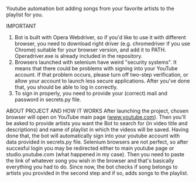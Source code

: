 Youtube automation bot adding songs from your favorite artists to the playlist for you. 

IMPORTANT
1) Bot is built with Opera Webdriver, so if you'd like to use it with different browser, you need to download right driver (e.g. chromedriver if you use Chrome) suitable for your browser version, and add it to PATH. Operadriver.exe is already included in the repository.
2) Browsers launched with selenium have weird "security systems". It means that there could be problems with signing into your YouTube account. If that problem occurs, please turn off two-step verification, or allow your account to launch less secure applications. After you've done that, you should be able to log in correctly.
3) To sign in properly, you need to provide your (correct) mail and password in secrets.py file.


ABOUT PROJECT AND HOW IT WORKS
After launching the project, chosen browser will open on YouTube main page (www.youtube.com). Then you'll be asked to provide artists you want the Bot to search for (in video title and descriptions) and name of playlist in which the videos will be saved. Having done that, the bot will automatically sign into your youtube account with data provided in secrets.py file. Selenium browsers are not perfect, so after succesful login you may be redirected either to main youtube page or studio.youtube.com (what happened in my case). Then you need to paste the link of whatever song you wish in the browser and that's basically everything you had to do. Since now, the bot checks if song belongs to artists you provided in the second step and if so, adds songs to the playlist.